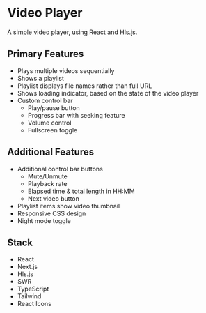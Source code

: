 # Video Player

A simple video player, using React and Hls.js.

## Primary Features
- Plays multiple videos sequentially
- Shows a playlist
- Playlist displays file names rather than full URL
- Shows loading indicator, based on the state of the video player
- Custom control bar
  - Play/pause button
  - Progress bar with seeking feature
  - Volume control
  - Fullscreen toggle

## Additional Features
- Additional control bar buttons
  - Mute/Unmute
  - Playback rate
  - Elapsed time & total length in HH:MM
  - Next video button
- Playlist items show video thumbnail
- Responsive CSS design
- Night mode toggle

## Stack
- React
- Next.js
- Hls.js
- SWR
- TypeScript
- Tailwind
- React Icons

